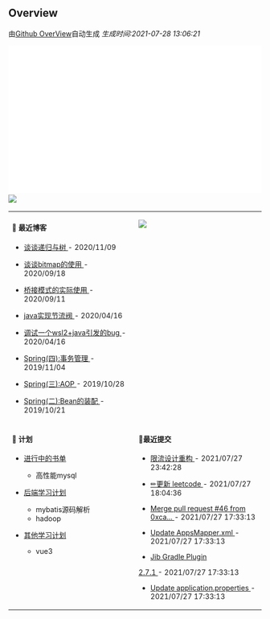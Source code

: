 
## Overview

由[Github OverView](https://github.com/0xcaffebabe/0xcaffebabe)自动生成 _生成时间:2021-07-28 13:06:21_

![](https://raw.githubusercontent.com/0xcaffebabe/github-stats/master/generated/overview.svg)![](https://github-readme-stats.vercel.app/api/top-langs/?username=0xcaffebabe&layout=compact&langs_count=8)

<table>

<tr>
<td valign="top" width="50%">

#### 📖 最近博客


* <a href="https://0xcaffebabe.github.io/%E7%AE%97%E6%B3%95/2020/11/09/%E8%B0%88%E8%B0%88%E9%80%92%E5%BD%92%E4%B8%8E%E6%A0%91.html" target="_blank"> 谈谈递归与树 </a> - 2020/11/09 

    
* <a href="https://0xcaffebabe.github.io/%E7%AE%97%E6%B3%95/2020/09/18/%E8%B0%88%E8%B0%88bitmap%E7%9A%84%E4%BD%BF%E7%94%A8.html" target="_blank"> 谈谈bitmap的使用 </a> - 2020/09/18 

    
* <a href="https://0xcaffebabe.github.io/%E8%AE%BE%E8%AE%A1%E6%A8%A1%E5%BC%8F/2020/09/11/%E6%A1%A5%E6%8E%A5%E6%A8%A1%E5%BC%8F%E7%9A%84%E5%AE%9E%E9%99%85%E4%BD%BF%E7%94%A8.html" target="_blank"> 桥接模式的实际使用 </a> - 2020/09/11 

    
* <a href="https://0xcaffebabe.github.io/java/2020/04/16/JAVA%E5%AE%9E%E7%8E%B0%E8%8A%82%E6%B5%81%E9%98%80.html" target="_blank"> java实现节流阀 </a> - 2020/04/16 

    
* <a href="https://0xcaffebabe.github.io/%E6%97%A5%E5%B8%B8/2020/04/16/%E8%B0%83%E8%AF%95%E4%B8%80%E4%B8%AAwsl2+java%E5%BC%95%E5%8F%91%E7%9A%84bug.html" target="_blank"> 调试一个wsl2+java引发的bug </a> - 2020/04/16 

    
* <a href="https://0xcaffebabe.github.io/spring/2019/11/04/Spring-%E5%9B%9B-%E4%BA%8B%E5%8A%A1%E7%AE%A1%E7%90%86.html" target="_blank"> Spring(四):事务管理 </a> - 2019/11/04 

    
* <a href="https://0xcaffebabe.github.io/spring/2019/10/28/Spring(%E4%B8%89)-AOP.html" target="_blank"> Spring(三):AOP </a> - 2019/10/28 

    
* <a href="https://0xcaffebabe.github.io/spring/2019/10/21/Spring(%E4%BA%8C)-Bean%E7%9A%84%E8%A3%85%E9%85%8D.html" target="_blank"> Spring(二):Bean的装配 </a> - 2019/10/21 

        

</td>

<td valign="top" width="50%">

![](https://github-readme-stats.vercel.app/api/wakatime?username=0xcaffebabe)

</td>

</tr>

<tr>

<td valign="top" width="50%">

#### 📝 计划

- [进行中的书单](https://github.com/users/0xcaffebabe/projects/4)
  - 高性能mysql


- [后端学习计划](https://github.com/users/0xcaffebabe/projects/1)
  - mybatis源码解析
  - hadoop


- [其他学习计划](https://github.com/users/0xcaffebabe/projects/3)
  - vue3


<td>

#### 🌴最近提交


  * <a href="https://github.com/0xcaffebabe/zbq-bot/commit/8c121d563ed2a6ec590da07b2ad068c33a849a3c" target="_blank"> 限流设计重构 </a> - 2021/07/27 23:42:28 

    
  * <a href="https://github.com/0xcaffebabe/note/commit/e07c5c0dd7668293f558089653983f98980158a3" target="_blank"> ✏更新 leetcode </a> - 2021/07/27 18:04:36 

    
  * <a href="https://github.com/0xcaffebabe/MaxKey/commit/3a66df2acdba9311ef73709258f78c86fcd7e77b" target="_blank"> Merge pull request #46 from 0xca... </a> - 2021/07/27 17:33:13 

    
  * <a href="https://github.com/0xcaffebabe/MaxKey/commit/f1d25865c3cba3597ba0760de973eeff1fb3ead0" target="_blank"> Update AppsMapper.xml </a> - 2021/07/27 17:33:13 

    
  * <a href="https://github.com/0xcaffebabe/MaxKey/commit/b146d7f8659ef0b21f0473bba806b13f12f57b30" target="_blank"> Jib Gradle Plugin

2.7.1 </a> - 2021/07/27 17:33:13 

    
  * <a href="https://github.com/0xcaffebabe/MaxKey/commit/4b696f8745fade044f0074f49e8f765dbdee5c1b" target="_blank"> Update application.properties </a> - 2021/07/27 17:33:13 

    

</td>

</tr>

</table>
